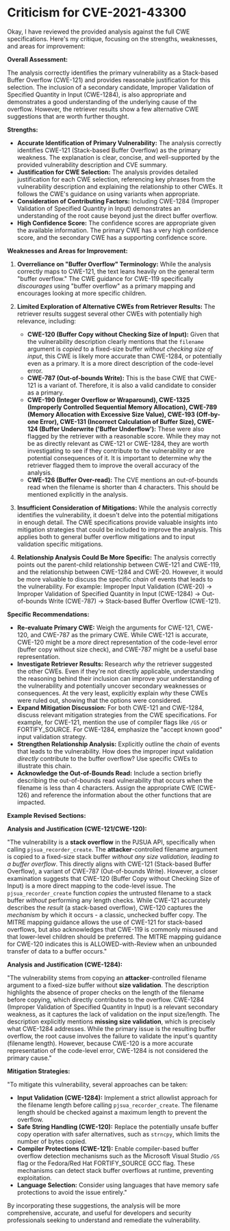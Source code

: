 # Criticism for CVE-2021-43300

Okay, I have reviewed the provided analysis against the full CWE specifications. Here's my critique, focusing on the strengths, weaknesses, and areas for improvement:

**Overall Assessment:**

The analysis correctly identifies the primary vulnerability as a Stack-based Buffer Overflow (CWE-121) and provides reasonable justification for this selection. The inclusion of a secondary candidate, Improper Validation of Specified Quantity in Input (CWE-1284), is also appropriate and demonstrates a good understanding of the underlying cause of the overflow. However, the retriever results show a few alternative CWE suggestions that are worth further thought.

**Strengths:**

*   **Accurate Identification of Primary Vulnerability:** The analysis correctly identifies CWE-121 (Stack-based Buffer Overflow) as the primary weakness. The explanation is clear, concise, and well-supported by the provided vulnerability description and CVE summary.
*   **Justification for CWE Selection:** The analysis provides detailed justification for each CWE selection, referencing key phrases from the vulnerability description and explaining the relationship to other CWEs. It follows the CWE's guidance on using variants when appropriate.
*   **Consideration of Contributing Factors:** Including CWE-1284 (Improper Validation of Specified Quantity in Input) demonstrates an understanding of the root cause beyond just the direct buffer overflow.
*   **High Confidence Score:** The confidence scores are appropriate given the available information. The primary CWE has a very high confidence score, and the secondary CWE has a supporting confidence score.

**Weaknesses and Areas for Improvement:**

1.  **Overreliance on "Buffer Overflow" Terminology:** While the analysis correctly maps to CWE-121, the text leans heavily on the general term "buffer overflow." The CWE guidance for CWE-119 specifically *discourages* using "buffer overflow" as a primary mapping and encourages looking at more specific children.

2.  **Limited Exploration of Alternative CWEs from Retriever Results:** The retriever results suggest several other CWEs with potentially high relevance, including:
    *   **CWE-120 (Buffer Copy without Checking Size of Input):** Given that the vulnerability description clearly mentions that the `filename` argument is *copied* to a fixed-size buffer *without checking size of input*, this CWE is likely more accurate than CWE-1284, or potentially even as a primary. It is a more direct description of the code-level error.
    *   **CWE-787 (Out-of-bounds Write):** This is the base CWE that CWE-121 is a variant of. Therefore, it is also a valid candidate to consider as a primary.
    *   **CWE-190 (Integer Overflow or Wraparound), CWE-1325 (Improperly Controlled Sequential Memory Allocation), CWE-789 (Memory Allocation with Excessive Size Value), CWE-193 (Off-by-one Error), CWE-131 (Incorrect Calculation of Buffer Size), CWE-124 (Buffer Underwrite ('Buffer Underflow'):** These were also flagged by the retriever with a reasonable score. While they may not be as directly relevant as CWE-121 or CWE-1284, they are worth investigating to see if they contribute to the vulnerability or are potential consequences of it. It is important to determine why the retriever flagged them to improve the overall accuracy of the analysis.
    *    **CWE-126 (Buffer Over-read):** The CVE mentions an out-of-bounds read when the filename is shorter than 4 characters. This should be mentioned explicitly in the analysis.

3.  **Insufficient Consideration of Mitigations:** While the analysis correctly identifies the vulnerability, it doesn't delve into the potential mitigations in enough detail. The CWE specifications provide valuable insights into mitigation strategies that could be included to improve the analysis. This applies both to general buffer overflow mitigations and to input validation specific mitigations.

4.  **Relationship Analysis Could Be More Specific:** The analysis correctly points out the parent-child relationship between CWE-121 and CWE-119, and the relationship between CWE-1284 and CWE-20. However, it would be more valuable to discuss the specific *chain* of events that leads to the vulnerability. For example: Improper Input Validation (CWE-20) -> Improper Validation of Specified Quantity in Input (CWE-1284) -> Out-of-bounds Write (CWE-787) -> Stack-based Buffer Overflow (CWE-121).

**Specific Recommendations:**

*   **Re-evaluate Primary CWE:** Weigh the arguments for CWE-121, CWE-120, and CWE-787 as the primary CWE. While CWE-121 is accurate, CWE-120 might be a *more* direct representation of the code-level error (buffer copy without size check), and CWE-787 might be a useful base representation.
*   **Investigate Retriever Results:** Research *why* the retriever suggested the other CWEs. Even if they're not directly applicable, understanding the reasoning behind their inclusion can improve your understanding of the vulnerability and potentially uncover secondary weaknesses or consequences. At the very least, explicitly explain *why* these CWEs were ruled out, showing that the options were considered.
*   **Expand Mitigation Discussion:** For both CWE-121 and CWE-1284, discuss relevant mitigation strategies from the CWE specifications. For example, for CWE-121, mention the use of compiler flags like `/GS` or FORTIFY_SOURCE. For CWE-1284, emphasize the "accept known good" input validation strategy.
*   **Strengthen Relationship Analysis:** Explicitly outline the *chain* of events that leads to the vulnerability. How does the improper input validation *directly* contribute to the buffer overflow? Use specific CWEs to illustrate this chain.
*   **Acknowledge the Out-of-Bounds Read:** Include a section briefly describing the out-of-bounds read vulnerability that occurs when the filename is less than 4 characters. Assign the appropriate CWE (CWE-126) and reference the information about the other functions that are impacted.

**Example Revised Sections:**

**Analysis and Justification (CWE-121/CWE-120):**

"The vulnerability is a **stack overflow** in the PJSUA API, specifically when calling `pjsua_recorder_create`. The **attacker**-controlled filename argument is copied to a fixed-size stack buffer *without any size validation, leading to a buffer overflow*. This directly aligns with CWE-121 (Stack-based Buffer Overflow), a variant of CWE-787 (Out-of-bounds Write). However, a closer examination suggests that CWE-120 (Buffer Copy without Checking Size of Input) is a more direct mapping to the code-level issue. The `pjsua_recorder_create` function *copies* the untrusted filename to a stack buffer *without* performing any length checks. While CWE-121 accurately describes the *result* (a stack-based overflow), CWE-120 captures the *mechanism* by which it occurs - a classic, unchecked buffer copy. The MITRE mapping guidance allows the use of CWE-121 for stack-based overflows, but also acknowledges that CWE-119 is commonly misused and that lower-level children should be preferred. The MITRE mapping guidance for CWE-120 indicates this is ALLOWED-with-Review when an unbounded transfer of data to a buffer occurs."

**Analysis and Justification (CWE-1284):**

"The vulnerability stems from copying an **attacker**-controlled filename argument to a fixed-size buffer without **size validation**. The description highlights the absence of proper checks on the length of the filename before copying, which directly contributes to the overflow. CWE-1284 (Improper Validation of Specified Quantity in Input) is a relevant secondary weakness, as it captures the lack of validation on the input size/length. The description explicitly mentions **missing size validation**, which is precisely what CWE-1284 addresses. While the primary issue is the resulting buffer overflow, the root cause involves the failure to validate the input's quantity (filename length). However, because CWE-120 is a more accurate representation of the code-level error, CWE-1284 is not considered the primary cause."

**Mitigation Strategies:**

"To mitigate this vulnerability, several approaches can be taken:

*   **Input Validation (CWE-1284):** Implement a strict allowlist approach for the filename length before calling `pjsua_recorder_create`. The filename length should be checked against a maximum length to prevent the overflow.
*   **Safe String Handling (CWE-120):** Replace the potentially unsafe buffer copy operation with safer alternatives, such as `strncpy`, which limits the number of bytes copied.
*   **Compiler Protections (CWE-121):** Enable compiler-based buffer overflow detection mechanisms such as the Microsoft Visual Studio `/GS` flag or the Fedora/Red Hat FORTIFY_SOURCE GCC flag. These mechanisms can detect stack buffer overflows at runtime, preventing exploitation.
*   **Language Selection:** Consider using languages that have memory safe protections to avoid the issue entirely."

By incorporating these suggestions, the analysis will be more comprehensive, accurate, and useful for developers and security professionals seeking to understand and remediate the vulnerability.